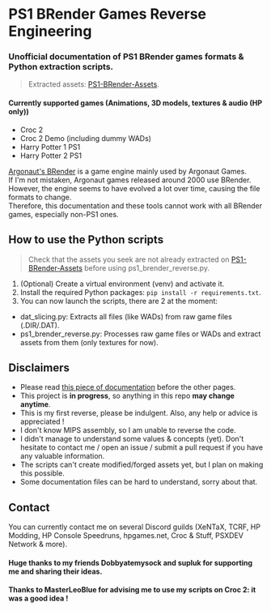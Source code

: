 # PS1 BRender Games Reverse Engineering

### Unofficial documentation of PS1 BRender games formats & Python extraction scripts.

> Extracted assets: [PS1-BRender-Assets](https://github.com/OverSurge/PS1-BRender-Assets).

#### Currently supported games (Animations, 3D models, textures & audio (HP only))
- Croc 2
- Croc 2 Demo (including dummy WADs)
- Harry Potter 1 PS1
- Harry Potter 2 PS1

[Argonaut's BRender](https://en.wikipedia.org/wiki/Argonaut_Games#BRender) is a game engine mainly used by Argonaut Games.  
If I'm not mistaken, Argonaut games released around 2000 use BRender.  
However, the engine seems to have evolved a lot over time, causing the file formats to change.  
Therefore, this documentation and these tools cannot work with all BRender games, especially non-PS1 ones.  

## How to use the Python scripts

> Check that the assets you seek are not already extracted on [PS1-BRender-Assets](https://github.com/OverSurge/PS1-BRender-Assets) before using ps1_brender_reverse.py. 

1. (Optional) Create a virtual environment (venv) and activate it.
2. Install the required Python packages: `pip install -r requirements.txt`.
3. You can now launch the scripts, there are 2 at the moment:
 - dat_slicing.py: Extracts all files (like WADs) from raw game files (.DIR/.DAT).
 - ps1_brender_reverse.py: Processes raw game files or WADs and extract assets from them (only textures for now).

## Disclaimers
- Please read [this piece of documentation](Documentation/General%20information.md) before the other pages.
- This project is **in progress**, so anything in this repo **may change anytime**.
- This is my first reverse, please be indulgent. Also, any help or advice is appreciated !
- I don't know MIPS assembly, so I am unable to reverse the code.
- I didn't manage to understand some values & concepts (yet).
Don't hesitate to contact me / open an issue / submit a pull request if you have any valuable information.
- The scripts can't create modified/forged assets yet, but I plan on making this possible.
- Some documentation files can be hard to understand, sorry about that.

## Contact
You can currently contact me on several Discord guilds (XeNTaX, TCRF, HP Modding, HP Console Speedruns, hpgames.net, Croc & Stuff, PSXDEV Network & more).

#### Huge thanks to my friends Dobbyatemysock and supluk for supporting me and sharing their ideas.
#### Thanks to MasterLeoBlue for advising me to use my scripts on Croc 2: it was a good idea !